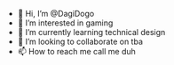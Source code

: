 - 👋 Hi, I’m @DagiDogo
- 👀 I’m interested in gaming
- 🌱 I’m currently learning technical design
- 💞️ I’m looking to collaborate on tba
- 📫 How to reach me call me duh

<!---
DagiDogo/DagiDogo is a ✨ special ✨ repository because its `README.md` (this file) appears on your GitHub profile.
You can click the Preview link to take a look at your changes.
--->

